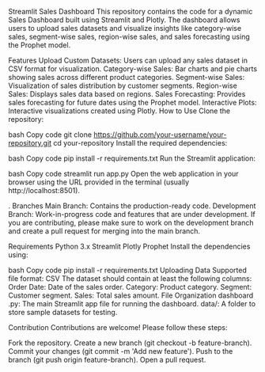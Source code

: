 Streamlit Sales Dashboard
This repository contains the code for a dynamic Sales Dashboard built using Streamlit and Plotly. The dashboard allows users to upload sales datasets and visualize insights like category-wise sales, segment-wise sales, region-wise sales, and sales forecasting using the Prophet model.

Features
Upload Custom Datasets: Users can upload any sales dataset in CSV format for visualization.
Category-wise Sales: Bar charts and pie charts showing sales across different product categories.
Segment-wise Sales: Visualization of sales distribution by customer segments.
Region-wise Sales: Displays sales data based on regions.
Sales Forecasting: Provides sales forecasting for future dates using the Prophet model.
Interactive Plots: Interactive visualizations created using Plotly.
How to Use
Clone the repository:

bash
Copy code
git clone https://github.com/your-username/your-repository.git
cd your-repository
Install the required dependencies:

bash
Copy code
pip install -r requirements.txt
Run the Streamlit application:

bash
Copy code
streamlit run app.py
Open the web application in your browser using the URL provided in the terminal (usually http://localhost:8501).

.
Branches
Main Branch: Contains the production-ready code.
Development Branch: Work-in-progress code and features that are under development.
If you are contributing, please make sure to work on the development branch and create a pull request for merging into the main branch.

Requirements
Python 3.x
Streamlit
Plotly
Prophet
Install the dependencies using:

bash
Copy code
pip install -r requirements.txt
Uploading Data
Supported file format: CSV
The dataset should contain at least the following columns:
Order Date: Date of the sales order.
Category: Product category.
Segment: Customer segment.
Sales: Total sales amount.
File Organization
dashboard
.py: The main Streamlit app file for running the dashboard.
data/: A folder to store sample datasets for testing.


Contribution
Contributions are welcome! Please follow these steps:

Fork the repository.
Create a new branch (git checkout -b feature-branch).
Commit your changes (git commit -m 'Add new feature').
Push to the branch (git push origin feature-branch).
Open a pull request.


